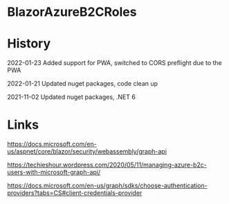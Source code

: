 # BlazorAzureB2CRoles

# History 

2022-01-23 Added support for PWA, switched to CORS preflight due to the PWA

2022-01-21 Updated nuget packages, code clean up

2021-11-02 Updated nuget packages, .NET 6

# Links

https://docs.microsoft.com/en-us/aspnet/core/blazor/security/webassembly/graph-api

https://techieshour.wordpress.com/2020/05/11/managing-azure-b2c-users-with-microsoft-graph-api/

https://docs.microsoft.com/en-us/graph/sdks/choose-authentication-providers?tabs=CS#client-credentials-provider
